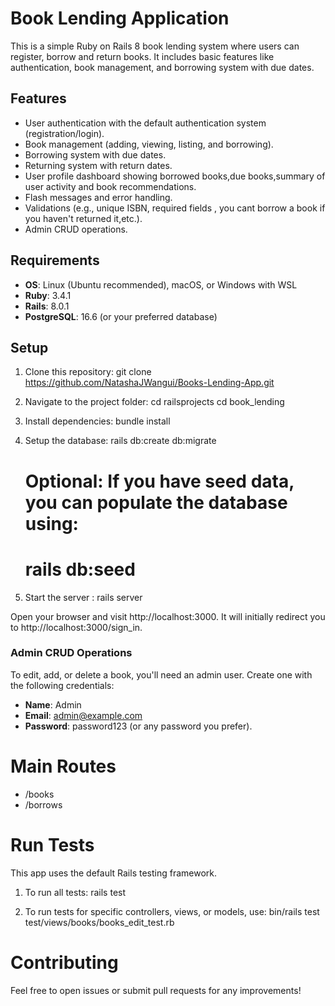 # Book Lending Application

This is a simple Ruby on Rails 8 book lending system where users can register, borrow and return books. It includes basic features like authentication, book management, and borrowing system with due dates.

## Features

- User authentication with the default authentication system (registration/login).
- Book management (adding, viewing, listing, and borrowing).
- Borrowing system with due dates.
- Returning system with return dates.
- User profile dashboard showing borrowed books,due books,summary of user activity and book recommendations.
- Flash messages and error handling.
- Validations (e.g., unique ISBN, required fields , you cant borrow a book if you haven't returned it,etc.).
- Admin CRUD operations.

## Requirements

- **OS**: Linux (Ubuntu recommended), macOS, or Windows with WSL
- **Ruby**: 3.4.1
- **Rails**: 8.0.1
- **PostgreSQL**: 16.6 (or your preferred database)

## Setup

1. Clone this repository:
    git clone https://github.com/NatashaJWangui/Books-Lending-App.git

2. Navigate to the project folder:
    cd railsprojects
    cd book_lending

3. Install dependencies:
    bundle install

4. Setup the database:
    rails db:create db:migrate

    # Optional: If you have seed data, you can populate the database using:
    # rails db:seed

5. Start the server :
    rails server

Open your browser and visit http://localhost:3000. It will initially redirect you to http://localhost:3000/sign_in.

### Admin CRUD Operations

To edit, add, or delete a book, you'll need an admin user. Create one with the following credentials:

- **Name**: Admin
- **Email**: admin@example.com
- **Password**: password123 (or any password you prefer).
    
# Main Routes

   * /books
   * /borrows

# Run Tests

This app uses the default Rails testing framework.
1. To run all tests:
    rails test

2. To run tests for specific controllers, views, or models, use:
    bin/rails test test/views/books/books_edit_test.rb

# Contributing

Feel free to open issues or submit pull requests for any improvements!

